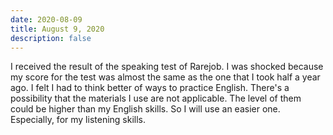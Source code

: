```yaml
---
date: 2020-08-09
title: August 9, 2020
description: false
---
```


I received the result of the speaking test of Rarejob. I was shocked because my score for the test was almost the same as the one that I took half a year ago.
I felt I had to think better of ways to practice English. There's a possibility that the materials I use are not applicable. The level of them could be higher than my English skills.
So I will use an easier one. Especially, for my listening skills.
